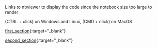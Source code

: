 Links to nbviewer to display the code since the notebook size too large to render

(CTRL + click) on Windows and Linux, (CMD + click) on MacOS

[first_section](https://nbviewer.org/github/sagarlimbu0/OCO2-OCO3/blob/main/ARSET_/Different_sections/first_section_vol_1_single_file_example.ipynb){:target="\_blank"}

[second_section](https://nbviewer.org/github/sagarlimbu0/OCO2-OCO3/blob/main/ARSET_/Different_sections/second_vol_1_single_file_example.ipynb){:target="_blank"}
